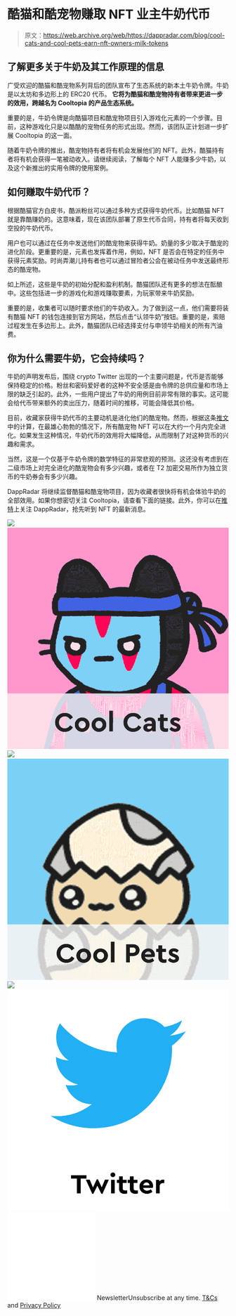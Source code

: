 # 酷猫和酷宠物赚取 NFT 业主牛奶代币

> 原文：<https://web.archive.org/web/https://dappradar.com/blog/cool-cats-and-cool-pets-earn-nft-owners-milk-tokens>

## 了解更多关于牛奶及其工作原理的信息

广受欢迎的酷猫和酷宠物系列背后的团队宣布了生态系统的新本土牛奶令牌。牛奶是以太坊和多边形上的 ERC20 代币。 **它将为酷猫和酷宠物持有者带来更进一步的效用，跨越名为 Cooltopia 的产品生态系统。**

重要的是，牛奶令牌是向酷猫项目和酷宠物项目引入游戏化元素的一个步骤。目前，这种游戏化只是以酷酷的宠物任务的形式出现。然而，该团队正计划进一步扩展 Cooltopia 的这一面。

随着牛奶令牌的推出，酷宠物持有者将有机会发展他们的 NFT。此外，酷猫持有者将有机会获得一笔被动收入。请继续阅读，了解每个 NFT 人能赚多少牛奶，以及这个新推出的实用令牌的使用案例。

## 如何赚取牛奶代币？

根据酷猫官方白皮书，酷派粉丝可以通过多种方式获得牛奶代币。比如酷猫 NFT 就是靠酷赚奶的。这意味着，现在该团队部署了原生代币合同，持有者将每天收到空投的牛奶代币。

用户也可以通过在任务中发送他们的酷宠物来获得牛奶。奶量的多少取决于酷宠的进化阶段。更重要的是，元素也发挥着作用，例如，NFT 是否会在特定的任务中获得元素奖励。时尚弄潮儿持有者也可以通过冒险者公会在被动任务中发送最终形态的酷宠物。

如上所述，这些是牛奶的初始分配和盈利机制。酷猫团队还有更多的想法在酝酿中。这些包括进一步的游戏化和游戏赚取要素，为玩家带来牛奶奖励。

重要的是，收集者可以随时要求他们的牛奶收入。为了做到这一点，他们需要将装有酷猫 NFT 的钱包连接到官方网站，然后点击“认领牛奶”按钮。重要的是，索赔过程发生在多边形上。此外，酷猫团队已经选择支付与申领牛奶相关的所有汽油费。

## 你为什么需要牛奶，它会持续吗？

牛奶的声明发布后，围绕 crypto Twitter 出现的一个主要问题是，代币是否能够保持稳定的价格。粉丝和密码爱好者的这种不安全感是由令牌的总供应量和市场上限的缺乏引起的。此外，一些用户提出了牛奶的用例目前非常有限的事实。这可能会给代币带来额外的卖出压力，随着时间的推移，可能会降低其价格。

目前，收藏家获得牛奶代币的主要动机是进化他们的酷宠物。然而，根据这条[推文](https://web.archive.org/web/20230120114143/https://twitter.com/azfnft/status/1493710944664489992)中的计算，在最雄心勃勃的情况下，所有酷宠物 NFT 可以在大约一个月内完全进化。如果发生这种情况，牛奶代币的效用将大幅降低，从而限制了对这种货币的兴趣和需求。

当然，这是一个仅基于牛奶令牌的数学特征的非常悲观的预测。这还没有考虑到在二级市场上对完全进化的酷宠物会有多少兴趣，或者在 T2 加密交易所作为独立货币的牛奶券会有多少兴趣。

DappRadar 将继续监督酷猫和酷宠物项目，因为收藏者很快将有机会体验牛奶的全部效用。如果你想密切关注 Cooltopia，请查看下面的链接。此外，你可以在[推特](https://web.archive.org/web/20230120114143/https://twitter.com/dappradar)上关注 DappRadar，抢先听到 NFT 的最新消息。

[](https://web.archive.org/web/20230120114143/https://dappradar.com/ethereum/collectibles/cool-cats)[![](img/708b88958c4ef21e9d35343890d666ab.png)<picture>![](img/383b1369885a133a3aae76527180378c.png)</picture>](https://web.archive.org/web/20230120114143/https://dappradar.com/ethereum/collectibles/cool-cats)[](https://web.archive.org/web/20230120114143/https://dappradar.com/ethereum/collectibles/cool-pets-nft)[![](img/708b88958c4ef21e9d35343890d666ab.png)<picture>![](img/d8fa44ef8dca1aa024a814a59626d658.png)</picture>](https://web.archive.org/web/20230120114143/https://dappradar.com/ethereum/collectibles/cool-pets-nft)[](https://web.archive.org/web/20230120114143/https://twitter.com/dappradar)[![](img/708b88958c4ef21e9d35343890d666ab.png)<picture>![](img/a65c8bced5c7e5fef631615307c6452b.png)</picture>](https://web.archive.org/web/20230120114143/https://twitter.com/dappradar)![](img/6d5a4a2d609c56e1a5771717e54ba759.png) NewsletterUnsubscribe at any time. [T&Cs](https://web.archive.org/web/20230120114143/https://dappradar.com/terms) and [Privacy Policy](https://web.archive.org/web/20230120114143/https://dappradar.com/privacy-policy)